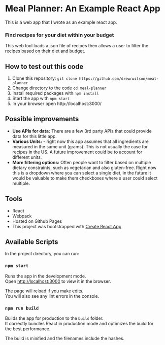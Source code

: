 # Meal Planner: An Example React App
This is a web app that I wrote as an example react app.

### Find recipes for your diet within your budget

This web tool loads a json file of recipes then allows a user to filter the recipes based on their diet and budget.

## How to test out  this code
 1. Clone this repository: `git clone https://github.com/drewrwilson/meal-planner`
 1. Change directory to the code `cd meal-planner`
 1. Install required packages with `npm install`
 1. Start the app with `npm start`
 1. In your browser open http://localhost:3000/

## Possible improvements

 * **Use APIs for data:** There are a few 3rd party APIs that could provide data for this little app.
 * **Various Units:** - right now this app assumes that all ingredients are measured in the same unit (grams). This is not usually the case for recipes in the US. A future improvement could be to account for different units.
 * **More filtering options:** Often people want to filter based on multiple dietary constraints, such as vegetarian and also gluten-free. Right now this is a dropdown where you can select a single diet, in the future it would be valuable to make them checkboxes where a user could select multiple.

## Tools

 * React
 * Webpack
 * Hosted on Github Pages
 * This project was bootstrapped with [Create React App](https://github.com/facebook/create-react-app).

## Available Scripts

In the project directory, you can run:

### `npm start`

Runs the app in the development mode.<br>
Open [http://localhost:3000](http://localhost:3000) to view it in the browser.

The page will reload if you make edits.<br>
You will also see any lint errors in the console.

### `npm run build`

Builds the app for production to the `build` folder.<br>
It correctly bundles React in production mode and optimizes the build for the best performance.

The build is minified and the filenames include the hashes.<br>
